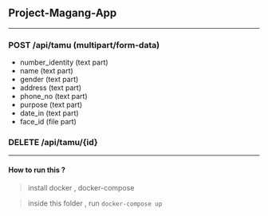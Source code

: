 ## Project-Magang-App

--- 

### POST /api/tamu (multipart/form-data)

* number_identity (text part)
* name (text part)
* gender (text part)
* address (text part)
* phone_no (text part)
* purpose (text part)
* date_in (text part)
* face_id (file part)

### DELETE /api/tamu/{id}

--- 

#### How to run this ?
> install docker , docker-compose

> inside this folder , run `docker-compose up`



